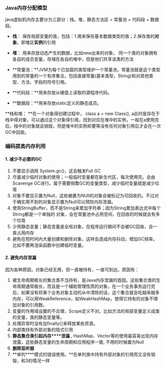 ### Java内存分配模型

java虚拟机内存主要分为三部分：栈，堆，静态方法区 = 常量池 + 代码段 + 数据段。

* **栈**： 保存局部变量的值，包括：1.用来保存基本数据类型的值；2.保存类的**对象**，即堆区**实例**的引用

* **堆**： 用来存放动态产生的数据，比如new出来的对象， 同一个类的对象拥有各自的成员变量，存储在各自的堆中，但是他们共享该类的方法

* **常量池：**JVM为每个已加载的类型维护一个常量池，常量池就是这个类型用到的常量的一个有序集合。包括直接常量(基本类型，String)和对其他类型、方法、字段的符号引用。
* **代码段：**用来存放从硬盘上读取的源程序代码。
* **数据段：**用来存放static定义的静态成员。

**栈和堆： **在一个对象得创建过程中， class a = new Class(), a此时是存在于栈中得对象，可以通过这个对象得引用，找到对应在堆中的实例，一般在a使用完后，栈中的对象就会销毁，但是堆中的实例却要等没有任何对象引用后才会在一次GC中回收。

### 编码提高内存利用

#### 1. 减少不必要的GC

1. 不要显示调用 System.gc()，这会触发Full GC
2. 尽量减少临时对象的使用；一般临时变量都在新生代区，每次使用完，会由Scavenge GC进行。属于需要频繁GC的变量类型，减少临时变量就是减少垃圾
3. 对象不要显示置为Null，这些被置为NUll的对象会被标记为可回收的。不过对于确实用不到的对象显示置为Null可以预防内存泄漏。
4. 使用StringBuffer，而不是String来累加字符串；因为String累加表达式中每个String都是一个单独的 对象，会在常量池中占用空间，在回收的时候就会有多个垃圾
5. 少用静态变量；静态变量是全局对象，在程序运行期间不会被GC回收，会一直占用内存
6. 避免在短时间内大量创建和删除对象，这样会造成内存抖动，增加GC频率。比如不要再渲染函数中创建临时变量。

#### 2. 避免内存泄漏

因为各种原因，对象已经无用，但一直被持有，一直可到达。原因有：

1. 被生命周期极长的集合类不当持有，是Java内存泄漏的首因。这些集合类的生命周期通常极长，而且是一个辅助管理性质的对象，在一个业务事务运行完后，如果没有将某个业务对象主动的从中清除的话，这个集合就会吃越来越多内存，可以用WeakReference，如WeakHashMap，使得它持有的对象不增加对象的引用数。
2. 变量的作用域设置的不合理，Scope定义不对。比如方法的局部变量定义成类的变量，类的静态变量等。
3. 处理异常时没有加finally{}来释放某些资源。
4. 内部类持有外部对象的隐式引用
5. **静态集合类引起内存****泄漏**
    , HashMap、Vector等的使用最容易出现内存泄露，这些静态变量的生命周期和应用程序一致,
    不用的时候置为Null
6. **删除监听器**
7. **单列****模式的错误使用。**在单列类中持有外部对象的引用而又没有销毁，和3的情况一样
